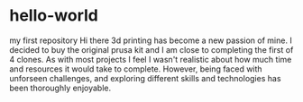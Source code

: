 # hello-world
my first repository
Hi there
3d printing has become a new passion of mine. I decided to buy the original prusa kit and I am close to completing the first of 4 clones. As with most projects I feel I wasn't realistic about how much time and resources it would take to complete. However, being faced with unforseen challenges, and exploring different skills and technologies has been thoroughly enjoyable.    

